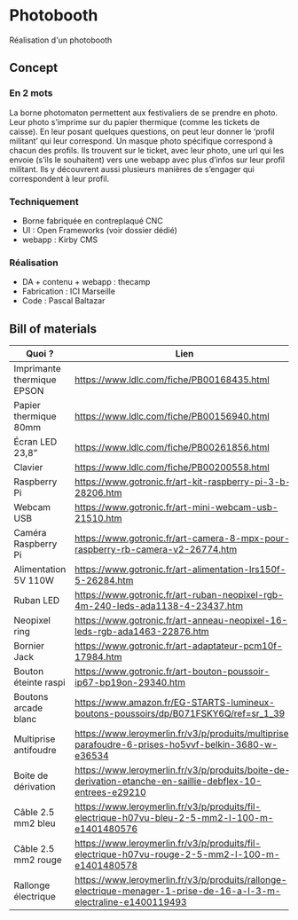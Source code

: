 # Photobooth
Réalisation d'un photobooth

## Concept 

### En 2 mots 
La borne photomaton permettent aux festivaliers de se prendre en photo. Leur photo s’imprime sur du papier thermique (comme les tickets de caisse). En leur posant quelques questions, on peut leur donner le ‘profil militant’ qui leur correspond. Un masque photo spécifique correspond à chacun des profils. Ils trouvent sur le ticket, avec leur photo, une url qui les envoie (s’ils le souhaitent) vers une webapp avec plus d’infos sur leur profil militant. Ils y découvrent aussi plusieurs manières de s’engager qui correspondent à leur profil. 

### Techniquement 

- Borne fabriquée en contreplaqué CNC 
- UI : Open Frameworks (voir dossier dédié)
- webapp : Kirby CMS 

### Réalisation 

- DA + contenu + webapp : thecamp 
- Fabrication : ICI Marseille 
- Code : Pascal Baltazar 

## Bill of materials 

| Quoi ?                     | Lien                                                                                                               | Qté | Prix    |
| -------------------------- | ------------------------------------------------------------------------------------------------------------------ | --- | ------- |
| Imprimante thermique EPSON | https://www.ldlc.com/fiche/PB00168435.html                                                                         | 1   | 177.95€ |
| Papier thermique 80mm      | https://www.ldlc.com/fiche/PB00156940.html                                                                         | 12  | 3.50€   |
| Écran LED 23,8”            | https://www.ldlc.com/fiche/PB00261856.html                                                                         | 1   | 99.95€  |
| Clavier                    | https://www.ldlc.com/fiche/PB00200558.html                                                                         | 1   | 29.95€  |
| Raspberry Pi               | https://www.gotronic.fr/art-kit-raspberry-pi-3-b-28206.htm                                                         | 1   | 72.90€  |
| Webcam USB                 | https://www.gotronic.fr/art-mini-webcam-usb-21510.htm                                                              | 1   | 11.95€  |
| Caméra Raspberry Pi        | https://www.gotronic.fr/art-camera-8-mpx-pour-raspberry-rb-camera-v2-26774.htm                                     | 1   | 36.50€  |
| Alimentation 5V 110W   | https://www.gotronic.fr/art-alimentation-lrs150f-5-26284.htm                                                         | 1   | 30.00€  |
| Ruban LED                  | https://www.gotronic.fr/art-ruban-neopixel-rgb-4m-240-leds-ada1138-4-23437.htm                                     | 1   | 115.60€ |
| Neopixel ring              | https://www.gotronic.fr/art-anneau-neopixel-16-leds-rgb-ada1463-22876.htm                                          | 2   | 11.90€  |
| Bornier Jack               | https://www.gotronic.fr/art-adaptateur-pcm10f-17984.htm                                                            | 1   | 2.00€   |
| Bouton éteinte raspi       | https://www.gotronic.fr/art-bouton-poussoir-ip67-bp19on-29340.htm                                                  | 1   | 9.90€   |
| Boutons arcade blanc       | https://www.amazon.fr/EG-STARTS-lumineux-boutons-poussoirs/dp/B071FSKY6Q/ref=sr_1_39                               | 2   | 10€     |
| Multiprise antifoudre      | https://www.leroymerlin.fr/v3/p/produits/multiprise-parafoudre-6-prises-ho5vvf-belkin-3680-w-e36534                | 1   | 16.90€  |
| Boite de dérivation        | https://www.leroymerlin.fr/v3/p/produits/boite-de-derivation-etanche-en-saillie-debflex-10-entrees-e29210          | 1   | 10.75€  |
| Câble 2.5 mm2 bleu         | https://www.leroymerlin.fr/v3/p/produits/fil-electrique-h07vu-bleu-2-5-mm2-l-100-m-e1401480576                     | 1   | 19.90€  |
| Câble 2.5 mm2 rouge        | https://www.leroymerlin.fr/v3/p/produits/fil-electrique-h07vu-rouge-2-5-mm2-l-100-m-e1401480578                    | 1   | 21.50€  |
| Rallonge électrique        | https://www.leroymerlin.fr/v3/p/produits/rallonge-electrique-menager-1-prise-de-16-a-l-3-m-electraline-e1400119493 | 3   | 3.50€   |

